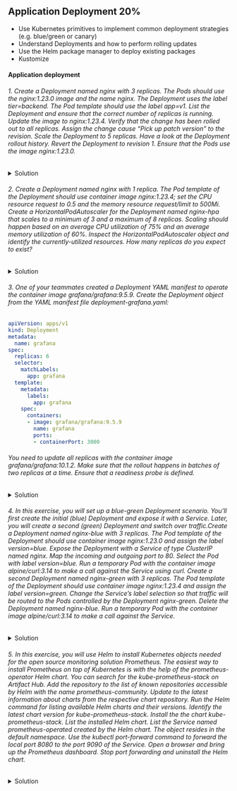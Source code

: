 ## Application Deployment 20%
- Use Kubernetes primitives to implement common deployment strategies (e.g. blue/green or canary) 
- Understand Deployments and how to perform rolling updates
- Use the Helm package manager to deploy existing packages
- Kustomize

#### Application deployment


###### 1. Create a Deployment named nginx with 3 replicas. The Pods should use the nginx:1.23.0 image and the name nginx. The Deployment uses the label tier=backend. The Pod template should use the label app=v1. List the Deployment and ensure that the correct number of replicas is running. Update the image to nginx:1.23.4. Verify that the change has been rolled out to all replicas. Assign the change cause “Pick up patch version” to the revision. Scale the Deployment to 5 replicas. Have a look at the Deployment rollout history. Revert the Deployment to revision 1. Ensure that the Pods use the image nginx:1.23.0.
<details>
<summary> Solution</summary>

```

```
</details>

###### 2. Create a Deployment named nginx with 1 replica. The Pod template of the Deployment should use container image nginx:1.23.4; set the CPU resource request to 0.5 and the memory resource request/limit to 500Mi. Create a HorizontalPodAutoscaler for the Deployment named nginx-hpa that scales to a minimum of 3 and a maximum of 8 replicas. Scaling should happen based on an average CPU utilization of 75% and an average memory utilization of 60%. Inspect the HorizontalPodAutoscaler object and identify the currently-utilized resources. How many replicas do you expect to exist?
<details>
<summary> Solution</summary>

```

```
</details>

###### 3. One of your teammates created a Deployment YAML manifest to operate the container image grafana/grafana:9.5.9. Create the Deployment object from the YAML manifest file deployment-grafana.yaml:
```YAML
apiVersion: apps/v1
kind: Deployment
metadata:
  name: grafana
spec:
  replicas: 6
  selector:
    matchLabels:
      app: grafana
  template:
    metadata:
      labels:
        app: grafana
    spec:
      containers:
      - image: grafana/grafana:9.5.9
        name: grafana
        ports:
        - containerPort: 3000
```
###### You need to update all replicas with the container image grafana/grafana:10.1.2. Make sure that the rollout happens in batches of two replicas at a time. Ensure that a readiness probe is defined.
<details>
<summary> Solution</summary>

```

```
</details>

###### 4. In this exercise, you will set up a blue-green Deployment scenario. You’ll first create the initial (blue) Deployment and expose it with a Service. Later, you will create a second (green) Deployment and switch over traffic.Create a Deployment named nginx-blue with 3 replicas. The Pod template of the Deployment should use container image nginx:1.23.0 and assign the label version=blue. Expose the Deployment with a Service of type ClusterIP named nginx. Map the incoming and outgoing port to 80. Select the Pod with label version=blue. Run a temporary Pod with the container image alpine/curl:3.14 to make a call against the Service using curl. Create a second Deployment named nginx-green with 3 replicas. The Pod template of the Deployment should use container image nginx:1.23.4 and assign the label version=green. Change the Service’s label selection so that traffic will be routed to the Pods controlled by the Deployment nginx-green. Delete the Deployment named nginx-blue. Run a temporary Pod with the container image alpine/curl:3.14 to make a call against the Service.
<details>
<summary> Solution</summary>

```

```
</details>

###### 5. In this exercise, you will use Helm to install Kubernetes objects needed for the open source monitoring solution Prometheus. The easiest way to install Prometheus on top of Kubernetes is with the help of the prometheus-operator Helm chart. You can search for the kube-prometheus-stack on Artifact Hub. Add the repository to the list of known repositories accessible by Helm with the name prometheus-community. Update to the latest information about charts from the respective chart repository. Run the Helm command for listing available Helm charts and their versions. Identify the latest chart version for kube-prometheus-stack. Install the the chart kube-prometheus-stack. List the installed Helm chart. List the Service named prometheus-operated created by the Helm chart. The object resides in the default namespace. Use the kubectl port-forward command to forward the local port 8080 to the port 9090 of the Service. Open a browser and bring up the Prometheus dashboard. Stop port forwarding and uninstall the Helm chart.
<details>
<summary> Solution</summary>

```

```
</details>